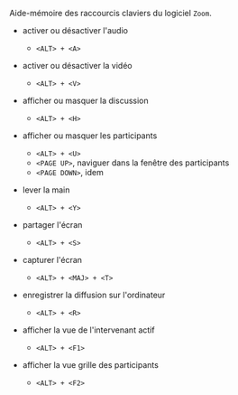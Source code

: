 Aide-mémoire des raccourcis claviers du logiciel `Zoom`.

- activer ou désactiver l'audio
    - `<ALT> + <A>`

- activer ou désactiver la vidéo
    - `<ALT> + <V>`

- afficher ou masquer la discussion
    - `<ALT> + <H>`

- afficher ou masquer les participants
    - `<ALT> + <U>`
    - `<PAGE UP>`, naviguer dans la fenêtre des participants
    - `<PAGE DOWN>`, idem

- lever la main
    - `<ALT> + <Y>`

- partager l'écran
    - `<ALT> + <S>`

- capturer l'écran
    - `<ALT> + <MAJ> + <T>`

- enregistrer la diffusion sur l'ordinateur
    - `<ALT> + <R>`

- afficher la vue de l'intervenant actif
    - `<ALT> + <F1>`

- afficher la vue grille des participants
    - `<ALT> + <F2>`